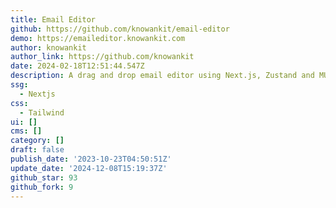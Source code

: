 ```yaml
---
title: Email Editor
github: https://github.com/knowankit/email-editor
demo: https://emaileditor.knowankit.com
author: knowankit
author_link: https://github.com/knowankit
date: 2024-02-18T12:51:44.547Z
description: A drag and drop email editor using Next.js, Zustand and MUI
ssg:
  - Nextjs
css:
  - Tailwind
ui: []
cms: []
category: []
draft: false
publish_date: '2023-10-23T04:50:51Z'
update_date: '2024-12-08T15:19:37Z'
github_star: 93
github_fork: 9
---
```

